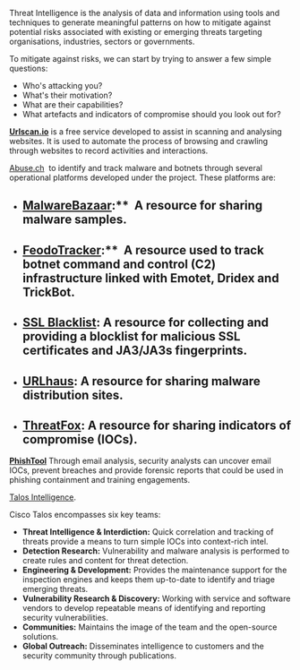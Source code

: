 Threat Intelligence is the analysis of data and information using tools and techniques to generate meaningful patterns on how to mitigate against potential risks associated with existing or emerging threats targeting organisations, industries, sectors or governments.

To mitigate against risks, we can start by trying to answer a few simple questions:

-   Who's attacking you?
-   What's their motivation?
-   What are their capabilities?
-   What artefacts and indicators of compromise should you look out for?

[**Urlscan.io**](https://urlscan.io/) is a free service developed to assist in scanning and analysing websites. It is used to automate the process of browsing and crawling through websites to record activities and interactions.

[Abuse.ch](https://abuse.ch/)  to identify and track malware and botnets through several operational platforms developed under the project. These platforms are:

-   ## [MalwareBazaar](https://bazaar.abuse.ch/):**  A resource for sharing malware samples.
-   ## [FeodoTracker](https://feodotracker.abuse.ch/):**  A resource used to track botnet command and control (C2) infrastructure linked with Emotet, Dridex and TrickBot.
-   ## [SSL Blacklist](https://sslbl.abuse.ch/): A resource for collecting and providing a blocklist for malicious SSL certificates and JA3/JA3s fingerprints.
-   ## [URLhaus](https://urlhaus.abuse.ch/): A resource for sharing malware distribution sites.
-   ## [ThreatFox](https://threatfox.abuse.ch/): A resource for sharing indicators of compromise (IOCs).

[**PhishTool**](https://www.phishtool.com/) Through email analysis, security analysts can uncover email IOCs, prevent breaches and provide forensic reports that could be used in phishing containment and training engagements.

[Talos Intelligence](https://talosintelligence.com/).

Cisco Talos encompasses six key teams:

-   **Threat Intelligence & Interdiction:** Quick correlation and tracking of threats provide a means to turn simple IOCs into context-rich intel.
-   **Detection Research:** Vulnerability and malware analysis is performed to create rules and content for threat detection.
-   **Engineering & Development:** Provides the maintenance support for the inspection engines and keeps them up-to-date to identify and triage emerging threats.
-   **Vulnerability Research & Discovery:** Working with service and software vendors to develop repeatable means of identifying and reporting security vulnerabilities.
-   **Communities:** Maintains the image of the team and the open-source solutions.
-   **Global Outreach:** Disseminates intelligence to customers and the security community through publications.